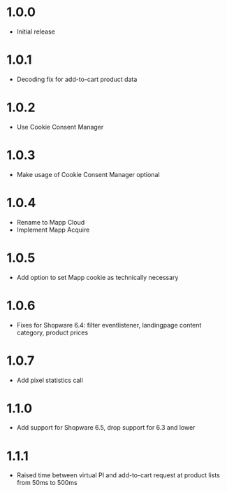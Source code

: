 # 1.0.0
- Initial release
# 1.0.1
- Decoding fix for add-to-cart product data
# 1.0.2
- Use Cookie Consent Manager
# 1.0.3
- Make usage of Cookie Consent Manager optional
# 1.0.4
- Rename to Mapp Cloud
- Implement Mapp Acquire
# 1.0.5
- Add option to set Mapp cookie as technically necessary
# 1.0.6
- Fixes for Shopware 6.4: filter eventlistener, landingpage content category, product prices
# 1.0.7
- Add pixel statistics call
# 1.1.0
- Add support for Shopware 6.5, drop support for 6.3 and lower
# 1.1.1
- Raised time between virtual PI and add-to-cart request at product lists from 50ms to 500ms

